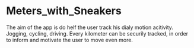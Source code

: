 # Meters_with_Sneakers

The aim of the app is do helf the user track his dialy motion acitivity. 
Jogging, cycling, driving. Every kilometer can be securily tracked, in order to inform and motivate the user to move even more. 
